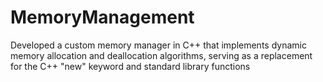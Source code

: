 # MemoryManagement
Developed a custom memory manager in C++ that implements dynamic memory allocation and deallocation algorithms, serving as a replacement for the C++ "new" keyword and standard library functions
